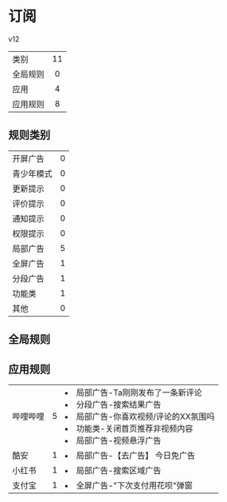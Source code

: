 # 订阅

v12

|||
| - |:-:|
|类别|11|
|全局规则|0|
|应用|4|
|应用规则|8|

## 规则类别

|||
| - |:-:|
|开屏广告|0|
|青少年模式|0|
|更新提示|0|
|评价提示|0|
|通知提示|0|
|权限提示|0|
|局部广告|5|
|全屏广告|1|
|分段广告|1|
|功能类|1|
|其他|0|

## 全局规则



## 应用规则

||||
| - |:-:|-|
|哔哩哔哩|5|<li>局部广告-Ta刚刚发布了一条新评论<li>分段广告-搜索结果广告<li>局部广告-你喜欢视频/评论的XX氛围吗<li>功能类-关闭首页推荐非视频内容<li>局部广告-视频悬浮广告|
|酷安|1|<li>局部广告-【去广告】 今日免广告|
|小红书|1|<li>局部广告-搜索区域广告|
|支付宝|1|<li>全屏广告-"下次支付用花呗"弹窗|
